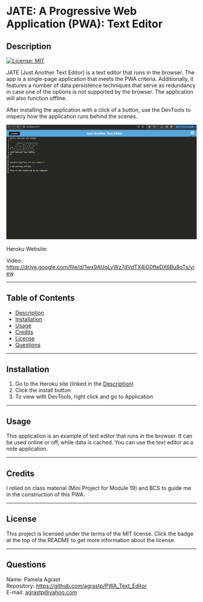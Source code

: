 # JATE: A Progressive Web Application (PWA): Text Editor

## Description

 [![License: MIT](https://img.shields.io/badge/License-MIT-yellow.svg)](https://opensource.org/licenses/MIT) <br>

JATE (Just Another Text Editor) is a text editor that runs in the browser. The app is a single-page application that meets the PWA criteria. Additionally, it features a number of data persistence techniques that serve as redundancy in case one of the options is not supported by the browser. The application will also function offline.

After installing the application with a click of a button, use the DevTools to inspecy how the application runs behind the scenes.  

![JATE](./Images/JATE.png)

Heroku Website: 

Video: https://drive.google.com/file/d/1wx9AUqLyWz7dVdTX4jG0fteDX6Bu8oTs/view

----------------------

  ## Table of Contents 
  
  - [Description](#description)
  - [Installation](#installation)
  - [Usage](#usage)
  - [Credits](#credits)
  - [License](#license)
  - [Questions](#questions)

---------------------- 

  ## Installation
 1. Go to the Heroku site (linked in the [Description](#description))
 2. Click the install button
 3. To view with DevTools, right click and go to Application

----------------------

  ## Usage

  This application is an example of text editor that runs in the browser.  It can be used online or off, while data is cached.  You can use the text editor as a note application.
  
----------------------

  ## Credits
  
 I relied on class material (Mini Project for Module 19) and BCS to guide me in the construction of this PWA.
  
----------------------

  ## License
  
  This project is licensed under the terms of the MIT license.  Click the badge at the top of the README to get more information about the license.
  
----------------------

  ## Questions

  Name: Pamela Agrast<br>
  Repository: https://github.com/agrastp/PWA_Text_Editor<br>
  E-mail: agrastp@yahoo.com
  
  
